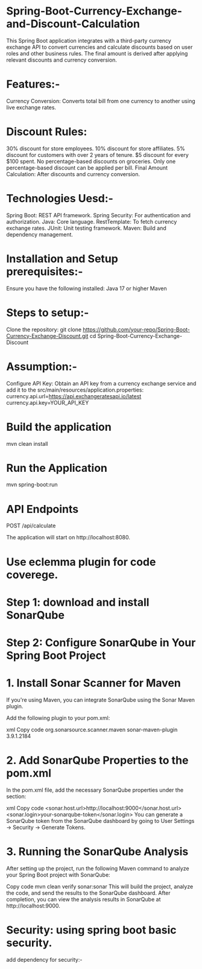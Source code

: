 # Spring-Boot-Currency-Exchange-and-Discount-Calculation
This Spring Boot application integrates with a third-party currency exchange API to convert currencies and calculate discounts based on user roles and other business rules. The final amount is derived after applying relevant discounts and currency conversion.

# Features:-
Currency Conversion: Converts total bill from one currency to another using live exchange rates.
# Discount Rules:
30% discount for store employees.
10% discount for store affiliates.
5% discount for customers with over 2 years of tenure.
$5 discount for every $100 spent.
No percentage-based discounts on groceries.
Only one percentage-based discount can be applied per bill.
Final Amount Calculation: After discounts and currency conversion.

# Technologies Uesd:-
Spring Boot: REST API framework.
Spring Security: For authentication and authorization.
Java: Core language.
RestTemplate: To fetch currency exchange rates.
JUnit: Unit testing framework.
Maven: Build and dependency management.

# Installation and Setup prerequisites:-
Ensure you have the following installed:
Java 17 or higher
Maven

# Steps to setup:-
Clone the repository:
git clone https://github.com/your-repo/Spring-Boot-Currency-Exchange-Discount.git
cd Spring-Boot-Currency-Exchange-Discount

# Assumption:-
Configure API Key:
Obtain an API key from a currency exchange service and add it to the src/main/resources/application.properties:
currency.api.url=https://api.exchangeratesapi.io/latest
currency.api.key=YOUR_API_KEY

# Build the application
mvn clean install

# Run the Application
mvn spring-boot:run

# API Endpoints
POST /api/calculate

The application will start on http://localhost:8080.

# Use eclemma plugin for code coverege.

# Step 1: download and install SonarQube
# Step 2: Configure SonarQube in Your Spring Boot Project
# 1. Install Sonar Scanner for Maven
If you're using Maven, you can integrate SonarQube using the Sonar Maven plugin.

Add the following plugin to your pom.xml:

xml
Copy code
<build>
  <plugins>
    <plugin>
      <groupId>org.sonarsource.scanner.maven</groupId>
      <artifactId>sonar-maven-plugin</artifactId>
      <version>3.9.1.2184</version>
    </plugin>
  </plugins>
</build>
# 2. Add SonarQube Properties to the pom.xml
In the pom.xml file, add the necessary SonarQube properties under the <properties> section:

xml
Copy code
<properties>
  <sonar.host.url>http://localhost:9000</sonar.host.url>
  <sonar.login>your-sonarqube-token</sonar.login>
</properties>
You can generate a SonarQube token from the SonarQube dashboard by going to User Settings -> Security -> Generate Tokens.

# 3. Running the SonarQube Analysis
After setting up the project, run the following Maven command to analyze your Spring Boot project with SonarQube:

Copy code
mvn clean verify sonar:sonar
This will build the project, analyze the code, and send the results to the SonarQube dashboard. After completion, you can view the analysis results in SonarQube at http://localhost:9000.

# Security: using spring boot basic security.

add dependency for security:-







